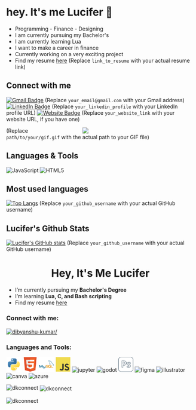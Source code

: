 # hey. It's me Lucifer 👋

- Programming - Finance - Designing
- I am currently pursuing my Bachelor's
- I am currently learning Lua
- I want to make a career in finance
- Currently working on a very exciting project
- Find my resume [here](link_to_resume)  (Replace `link_to_resume` with your actual resume link)

## Connect with me

[![Gmail Badge](https://img.shields.io/badge/-Gmail-%23c62d22?style=flat-square&logo=gmail&logoColor=white)](mailto:your_email@gmail.com)  (Replace `your_email@gmail.com` with your Gmail address)
[![LinkedIn Badge](https://img.shields.io/badge/-LinkedIn-%230077B5?style=flat-square&logo=linkedin&logoColor=white)](https://www.linkedin.com/in/your_linkedin_profile) (Replace `your_linkedin_profile` with your LinkedIn profile URL)
[![Website Badge](https://img.shields.io/badge/-Website-4285F4?style=flat-square&logo=google-chrome&logoColor=white)](your_website_link) (Replace `your_website_link` with your website URL, if you have one)

<img src="path/to/your/gif.gif" width="300" align="right">  (Replace `path/to/your/gif.gif` with the actual path to your GIF file)

## Languages & Tools

![JavaScript](https://img.shields.io/badge/javascript-%23323330.svg?style=for-the-badge&logo=javascript&logoColor=%23F7DF1E)
![HTML5](https://img.shields.io/badge/html5-%23E34F26.svg?style=for-the-badge&logo=html5&logoColor=white)

## Most used languages

[![Top Langs](https://github-readme-stats.vercel.app/api/top-langs/?username=your_github_username&layout=compact)](https://github.com/anuraghazra/github-readme-stats) (Replace `your_github_username` with your actual GitHub username)

## Lucifer's Github Stats

[![Lucifer's GitHub stats](https://github-readme-stats.vercel.app/api?username=your_github_username&show_icons=true&theme=radical)](https://github.com/anuraghazra/github-readme-stats) (Replace `your_github_username` with your actual GitHub username)



<h1 align="center">Hey, It's Me Lucifer</h1>

- I’m currently pursuing my **Bachelor's Degree**  
- I’m learning **Lua, C, and Bash scripting**
- Find my resume <a href="https://dibyanshukr.vercel.app/" target="blank">here</a>   

<h3 align="left">Connect with me:</h3>
<p align="left">
  <a href="https://linkedin.com/in/dibyanshu-kumar/" target="blank">
    <img align="center" src="https://raw.githubusercontent.com/rahuldkjain/github-profile-readme-generator/master/src/images/icons/Social/linked-in-alt.svg" alt="dibyanshu-kumar/" height="30" width="40" />
  </a>
</p>

<h3 align="left">Languages and Tools:</h3>
<p align="left">
  <img src="https://raw.githubusercontent.com/devicons/devicon/master/icons/python/python-original.svg" alt="python" width="40" height="40"/> 
  <img src="https://raw.githubusercontent.com/devicons/devicon/master/icons/html5/html5-original.svg" alt="html5" width="40" height="40"/> 
  <img src="https://raw.githubusercontent.com/devicons/devicon/master/icons/mysql/mysql-original-wordmark.svg" alt="mysql" width="40" height="40"/> 
  <img src="https://raw.githubusercontent.com/devicons/devicon/master/icons/javascript/javascript-original.svg" alt="javascript" width="40" height="40"/> 
  <img src="https://upload.wikimedia.org/wikipedia/commons/3/38/Jupyter_logo.svg" alt="jupyter" width="40" height="40"/> 
  <img src="https://upload.wikimedia.org/wikipedia/commons/6/6a/Godot_icon.svg" alt="godot" width="40" height="40"/>
  <img src="https://raw.githubusercontent.com/devicons/devicon/master/icons/photoshop/photoshop-line.svg" alt="photoshop" width="40" height="40"/> 
  <img src="https://www.vectorlogo.zone/logos/figma/figma-icon.svg" alt="figma" width="40" height="40"/> 
  <img src="https://www.vectorlogo.zone/logos/adobe_illustrator/adobe_illustrator-icon.svg" alt="illustrator" width="40" height="40"/> 
  <img src="https://www.vectorlogo.zone/logos/canva/canva-icon.svg" alt="canva" width="40" height="40"/> 
  <img src="https://www.vectorlogo.zone/logos/microsoft_azure/microsoft_azure-icon.svg" alt="azure" width="40" height="40"/> 
  
</p>

<p><img align="left" src="https://github-readme-stats.vercel.app/api/top-langs?username=dkconnect&show_icons=true&locale=en&layout=compact" alt="dkconnect" /></p>

<p>&nbsp;<img align="center" src="https://github-readme-stats.vercel.app/api?username=dkconnect&show_icons=true&locale=en" alt="dkconnect" /></p>


<p><img align="center" src="https://github-readme-streak-stats.herokuapp.com/?user=dkconnect&" alt="dkconnect" /></p>
